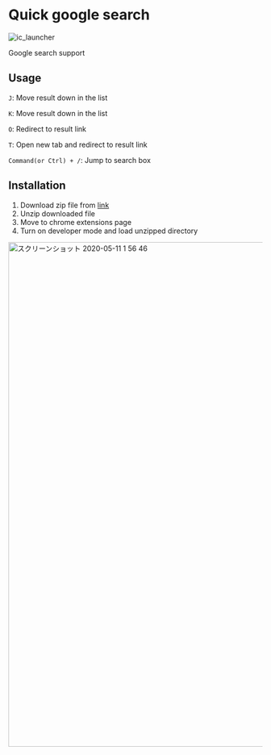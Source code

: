 # Quick google search

![ic_launcher](https://user-images.githubusercontent.com/32691296/81505563-14333b00-932b-11ea-84e0-9bc4f59c1e2a.png)

Google search support

## Usage

`J`: Move result down in the list

`K`: Move result down in the list

`O`: Redirect to result link

`T`: Open new tab and redirect to result link

`Command(or Ctrl) + /`: Jump to search box

## Installation

1. Download zip file from [link](https://github.com/teple/quick-google-search/files/4606148/bundle.zip)
2. Unzip downloaded file
3. Move to chrome extensions page
4. Turn on developer mode and load unzipped directory
<img width="1001" alt="スクリーンショット 2020-05-11 1 56 46" src="https://user-images.githubusercontent.com/32691296/81505575-33ca6380-932b-11ea-9dfb-d2d425aa8f0b.png">

